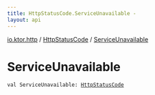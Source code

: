 ```yaml
---
title: HttpStatusCode.ServiceUnavailable - 
layout: api
---
```


<div class='api-docs-breadcrumbs'><a href="../index.html">io.ktor.http</a> / <a href="index.html">HttpStatusCode</a> / <a href="./-service-unavailable.html">ServiceUnavailable</a></div>

# ServiceUnavailable

<div class="signature"><code><span class="keyword">val </span><span class="identifier">ServiceUnavailable</span><span class="symbol">: </span><a href="index.html"><span class="identifier">HttpStatusCode</span></a></code></div>
